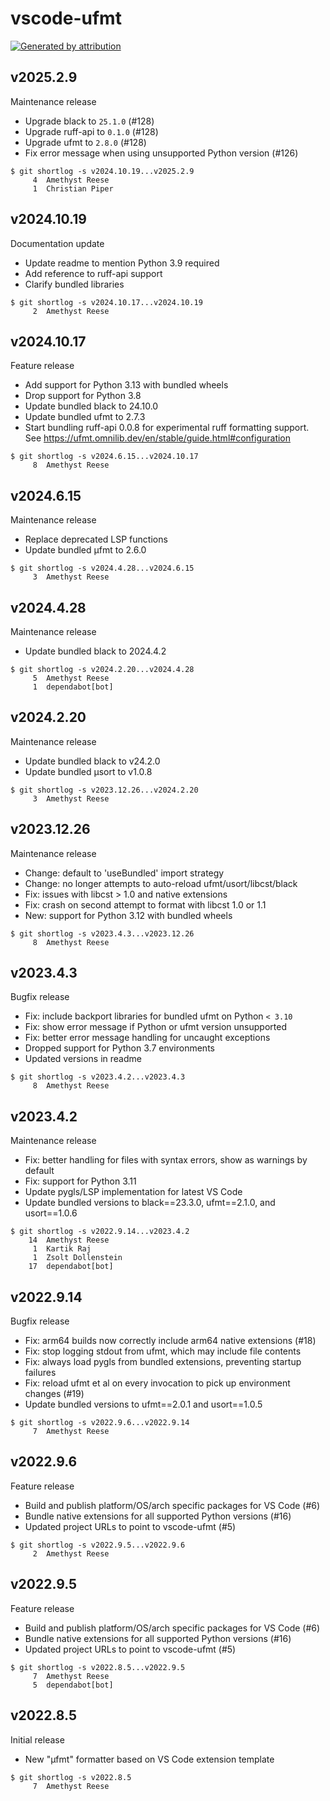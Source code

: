 vscode-ufmt
===========

[![Generated by attribution][attribution-badge]][attribution-url]


v2025.2.9
---------

Maintenance release

- Upgrade black to `25.1.0` (#128)
- Upgrade ruff-api to `0.1.0` (#128)
- Upgrade ufmt to `2.8.0` (#128)
- Fix error message when using unsupported Python version (#126)

```text
$ git shortlog -s v2024.10.19...v2025.2.9
     4	Amethyst Reese
     1	Christian Piper
```


v2024.10.19
-----------

Documentation update

- Update readme to mention Python 3.9 required
- Add reference to ruff-api support
- Clarify bundled libraries

```text
$ git shortlog -s v2024.10.17...v2024.10.19
     2	Amethyst Reese
```


v2024.10.17
-----------

Feature release

- Add support for Python 3.13 with bundled wheels
- Drop support for Python 3.8
- Update bundled black to 24.10.0
- Update bundled ufmt to 2.7.3
- Start bundling ruff-api 0.0.8 for experimental ruff formatting support.
  See https://ufmt.omnilib.dev/en/stable/guide.html#configuration

```text
$ git shortlog -s v2024.6.15...v2024.10.17
     8	Amethyst Reese
```


v2024.6.15
----------

Maintenance release

- Replace deprecated LSP functions
- Update bundled µfmt to 2.6.0

```text
$ git shortlog -s v2024.4.28...v2024.6.15
     3	Amethyst Reese
```


v2024.4.28
----------

Maintenance release

- Update bundled black to 2024.4.2

```text
$ git shortlog -s v2024.2.20...v2024.4.28
     5	Amethyst Reese
     1	dependabot[bot]
```


v2024.2.20
----------

Maintenance release

- Update bundled black to v24.2.0
- Update bundled µsort to v1.0.8

```text
$ git shortlog -s v2023.12.26...v2024.2.20
     3	Amethyst Reese
```


v2023.12.26
-----------

Maintenance release

- Change: default to 'useBundled' import strategy
- Change: no longer attempts to auto-reload ufmt/usort/libcst/black
- Fix: issues with libcst > 1.0 and native extensions
- Fix: crash on second attempt to format with libcst 1.0 or 1.1
- New: support for Python 3.12 with bundled wheels

```text
$ git shortlog -s v2023.4.3...v2023.12.26
     8	Amethyst Reese
```


v2023.4.3
---------

Bugfix release

- Fix: include backport libraries for bundled ufmt on Python `< 3.10`
- Fix: show error message if Python or ufmt version unsupported
- Fix: better error message handling for uncaught exceptions
- Dropped support for Python 3.7 environments
- Updated versions in readme

```text
$ git shortlog -s v2023.4.2...v2023.4.3
     8	Amethyst Reese
```


v2023.4.2
---------

Maintenance release

- Fix: better handling for files with syntax errors, show as warnings by default
- Fix: support for Python 3.11
- Update pygls/LSP implementation for latest VS Code
- Update bundled versions to black==23.3.0, ufmt==2.1.0, and usort==1.0.6

```text
$ git shortlog -s v2022.9.14...v2023.4.2
    14	Amethyst Reese
     1	Kartik Raj
     1	Zsolt Dollenstein
    17	dependabot[bot]
```


v2022.9.14
----------

Bugfix release

- Fix: arm64 builds now correctly include arm64 native extensions (#18)
- Fix: stop logging stdout from ufmt, which may include file contents
- Fix: always load pygls from bundled extensions, preventing startup failures
- Fix: reload ufmt et al on every invocation to pick up environment changes (#19)
- Update bundled versions to ufmt==2.0.1 and usort==1.0.5

```text
$ git shortlog -s v2022.9.6...v2022.9.14
     7	Amethyst Reese
```


v2022.9.6
---------

Feature release

- Build and publish platform/OS/arch specific packages for VS Code (#6)
- Bundle native extensions for all supported Python versions (#16)
- Updated project URLs to point to vscode-ufmt (#5)

```text
$ git shortlog -s v2022.9.5...v2022.9.6
     2	Amethyst Reese
```


v2022.9.5
---------

Feature release

- Build and publish platform/OS/arch specific packages for VS Code (#6)
- Bundle native extensions for all supported Python versions (#16)
- Updated project URLs to point to vscode-ufmt (#5)

```text
$ git shortlog -s v2022.8.5...v2022.9.5
     7	Amethyst Reese
     5	dependabot[bot]
```


v2022.8.5
---------

Initial release

- New "µfmt" formatter based on VS Code extension template

```text
$ git shortlog -s v2022.8.5
     7	Amethyst Reese
```

[attribution-badge]:
    https://img.shields.io/badge/generated%20by-attribution-informational
[attribution-url]: https://attribution.omnilib.dev
